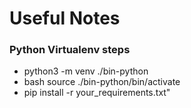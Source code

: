 # Useful Notes

### Python Virtualenv steps
- python3 -m venv ./bin-python
- bash source ./bin-python/bin/activate
- pip install -r your_requirements.txt"